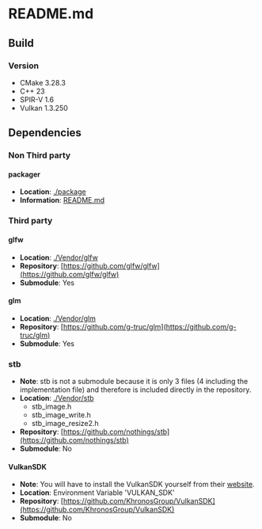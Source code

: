 # README.md

## Build

### Version

- CMake 3.28.3
- C++ 23
- SPIR-V 1.6
- Vulkan 1.3.250

## Dependencies

### Non Third party

#### packager

- **Location**:    [./package](./package)
- **Information**: [README.md](./package/README.md)

### Third party

#### glfw

- **Location**:   [./Vendor/glfw](./Vendor/glfw)
- **Repository**: [https://github.com/glfw/glfw](https://github.com/glfw/glfw)
- **Submodule**:  Yes

#### glm

- **Location**:   [./Vendor/glm](./Vendor/glm)
- **Repository**: [https://github.com/g-truc/glm](https://github.com/g-truc/glm)
- **Submodule**:  Yes

### stb

- **Note**: stb is not a submodule because it is only 3 files (4 including the implementation file) and therefore is included directly
in the repository.
- **Location**:   [./Vendor/stb](./Vendor/stb)
  - stb_image.h
  - stb_image_write.h
  - stb_image_resize2.h
- **Repository**: [https://github.com/nothings/stb](https://github.com/nothings/stb)
- **Submodule**:  No

#### VulkanSDK

- **Note**: You will have to install the VulkanSDK yourself from their [website](https://vulkan.lunarg.com/).
- **Location**:   Environment Variable 'VULKAN_SDK'
- **Repository**: [https://github.com/KhronosGroup/VulkanSDK](https://github.com/KhronosGroup/VulkanSDK)
- **Submodule**:  No
